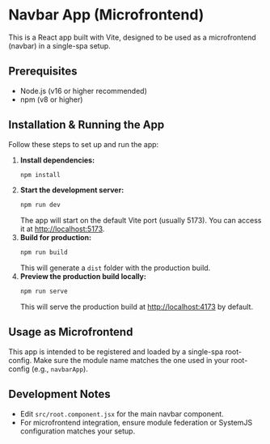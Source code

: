 # Navbar App (Microfrontend)

This is a React app built with Vite, designed to be used as a microfrontend (navbar) in a single-spa setup.

## Prerequisites
- Node.js (v16 or higher recommended)
- npm (v8 or higher)

## Installation & Running the App
Follow these steps to set up and run the app:

1. **Install dependencies:**
   ```bash
   npm install
   ```
2. **Start the development server:**
   ```bash
   npm run dev
   ```
   The app will start on the default Vite port (usually 5173). You can access it at [http://localhost:5173](http://localhost:5173).
3. **Build for production:**
   ```bash
   npm run build
   ```
   This will generate a `dist` folder with the production build.
4. **Preview the production build locally:**
   ```bash
   npm run serve
   ```
   This will serve the production build at [http://localhost:4173](http://localhost:4173) by default.

## Usage as Microfrontend
This app is intended to be registered and loaded by a single-spa root-config. Make sure the module name matches the one used in your root-config (e.g., `navbarApp`).

## Development Notes
- Edit `src/root.component.jsx` for the main navbar component.
- For microfrontend integration, ensure module federation or SystemJS configuration matches your setup.
